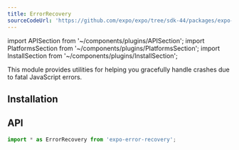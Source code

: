 ```yaml
---
title: ErrorRecovery
sourceCodeUrl: 'https://github.com/expo/expo/tree/sdk-44/packages/expo-error-recovery'
---
```


import APISection from '~/components/plugins/APISection';
import PlatformsSection from '~/components/plugins/PlatformsSection';
import InstallSection from '~/components/plugins/InstallSection';

This module provides utilities for helping you gracefully handle crashes due to fatal JavaScript errors.

<PlatformsSection android emulator ios simulator web />

## Installation

<InstallSection packageName="expo-error-recovery" />

## API

```js
import * as ErrorRecovery from 'expo-error-recovery';
```

<APISection packageName="expo-error-recovery" apiName="ErrorRecovery" />